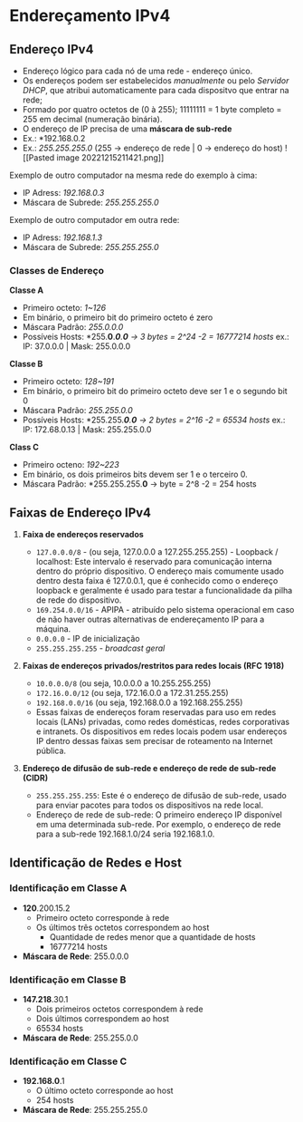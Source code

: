 # Endereçamento IPv4

## Endereço IPv4
- Endereço lógico para cada nó de uma rede - endereço único.
- Os endereços podem ser estabelecidos *manualmente* ou pelo *Servidor DHCP*, que atribui automaticamente para cada dispositvo que entrar na rede;
-  Formado por quatro octetos de (0 à 255); 
	11111111 = 1 byte completo = 255 em decimal (numeração binária).
- O endereço de IP precisa de uma **máscara de sub-rede**
- Ex.: *192.168.0.2
- Ex.: *255.255.255.0* (255 -> endereço de rede | 0 -> endereço do host)
![[Pasted image 20221215211421.png]]

Exemplo de outro computador na mesma rede do exemplo à cima:
- IP Adress: *192.168.0.3*
- Máscara de Subrede: *255.255.255.0*

Exemplo de outro computador em outra rede:
- IP Adress: *192.168.1.3*
- Máscara de Subrede: *255.255.255.0*

### Classes de Endereço

**Classe A**
- Primeiro octeto: *1~126*
- Em binário, o primeiro bit do primeiro octeto é zero
- Máscara Padrão: *255.0.0.0*
- Possíveis Hosts: *255.**0**.***0**.**0** -> 3 bytes = 2^24 -2 = 16777214 hosts*
	ex.: IP: 37.0.0.0 | Mask: 255.0.0.0  

**Classe B**
- Primeiro octeto: *128~191*
- Em binário, o primeiro bit do primeiro octeto deve ser 1 e o segundo bit 0
- Máscara Padrão: *255.255.0.0*
- Possíveis Hosts: *255.255.***0**.**0** -> 2 bytes = 2^16 -2  = 65534 hosts*
	ex.: IP: 172.68.0.13 | Mask: 255.255.0.0  

**Class C**
- Primeiro octeno: *192~223*
- Em binário, os dois primeiros bits devem ser 1 e o terceiro 0.
- Máscara Padrão: *255.255.255.**0** -> byte = 2^8 -2 = 254 hosts

## Faixas de Endereço IPv4
1. **Faixa de endereços reservados**
    - `127.0.0.0/8` - (ou seja, 127.0.0.0 a 127.255.255.255) - Loopback / localhost: Este intervalo é reservado para comunicação interna dentro do próprio dispositivo. O endereço mais comumente usado dentro desta faixa é 127.0.0.1, que é conhecido como o endereço loopback e geralmente é usado para testar a funcionalidade da pilha de rede do dispositivo.
    - `169.254.0.0/16` - APIPA - atribuído pelo sistema operacional em caso de não haver outras alternativas de endereçamento IP para a máquina.
    - `0.0.0.0` - IP de inicialização
    - `255.255.255.255` - *broadcast geral*

1. **Faixas de endereços privados/restritos para redes locais (RFC 1918)**
    - `10.0.0.0/8` (ou seja, 10.0.0.0 a 10.255.255.255)
    - `172.16.0.0/12` (ou seja, 172.16.0.0 a 172.31.255.255)
    - `192.168.0.0/16` (ou seja, 192.168.0.0 a 192.168.255.255)
    - Essas faixas de endereços foram reservadas para uso em redes locais (LANs) privadas, como redes domésticas, redes corporativas e intranets. Os dispositivos em redes locais podem usar endereços IP dentro dessas faixas sem precisar de roteamento na Internet pública.

2. **Endereço de difusão de sub-rede e endereço de rede de sub-rede (CIDR)**
    - `255.255.255.255`: Este é o endereço de difusão de sub-rede, usado para enviar pacotes para todos os dispositivos na rede local.
    - Endereço de rede de sub-rede: O primeiro endereço IP disponível em uma determinada sub-rede. Por exemplo, o endereço de rede para a sub-rede 192.168.1.0/24 seria 192.168.1.0.

## Identificação de Redes e Host

### Identificação em Classe A
- **120**.200.15.2
	- Primeiro octeto corresponde à rede
	- Os últimos três octetos correspondem ao host
		- Quantidade de redes menor que a quantidade de hosts
		- 16777214 hosts
- **Máscara de Rede**: 255.0.0.0
### Identificação em Classe B
- **147.218**.30.1
	- Dois primeiros octetos correspondem à rede
	- Dois últimos correspondem ao host
	- 65534 hosts
- **Máscara de Rede**: 255.255.0.0
### Identificação em Classe C
- **192.168.0**.1
	- O último octeto corresponde ao host
	- 254 hosts
- **Máscara de Rede**: 255.255.255.0


